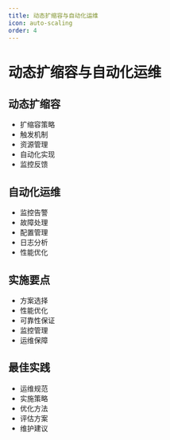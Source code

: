 ```yaml
---
title: 动态扩缩容与自动化运维
icon: auto-scaling
order: 4
---
```


# 动态扩缩容与自动化运维

## 动态扩缩容
- 扩缩容策略
- 触发机制
- 资源管理
- 自动化实现
- 监控反馈

## 自动化运维
- 监控告警
- 故障处理
- 配置管理
- 日志分析
- 性能优化

## 实施要点
- 方案选择
- 性能优化
- 可靠性保证
- 监控管理
- 运维保障

## 最佳实践
- 运维规范
- 实施策略
- 优化方法
- 评估方案
- 维护建议
